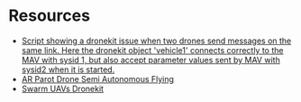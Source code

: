 # Resources
- [Script showing a dronekit issue when two drones send messages on the same link. Here the dronekit object 'vehicle1' connects correctly to the MAV with sysid 1, but also accept parameter values sent by MAV with sysid2 when it is started.](https://gist.github.com/jlecoeur/ab85e970b3b048985273)
- [AR Parot Drone Semi Autonomous Flying](https://www.youtube.com/watch?v=0YowSSTi92I)
- [Swarm UAVs Dronekit](https://github.com/temi92/swarm-uavs)
